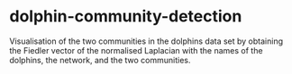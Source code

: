 # dolphin-community-detection
Visualisation of the two communities in the dolphins data set by obtaining the Fiedler vector of the normalised Laplacian with the names of the dolphins, the network, and the two communities.
